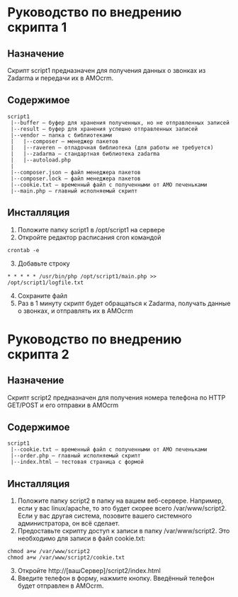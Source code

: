 # Руководство по внедрению скрипта 1

## Назначение

Скрипт script1 предназначен для получения данных о звонках из Zadarma и передачи их в AMOcrm.

## Содержимое

```
script1
 |--buffer – буфер для хранения полученных, но не отправленных записей
 |--result — буфер для хранения успешно отправленных записей
 |--vendor — папка с библиотеками
 |   |--composer — менеджер пакетов
 |   |--raveren – отладочная библиотека (для работы не требуется)
 |   |--zadarma — стандартная библиотека zadarma
 |   |--autoload.php
 |
 |--composer.json — файл менеджера пакетов
 |--composer.lock — файл менеджера пакетов
 |--cookie.txt — временный файл с полученными от AMO печеньками
 |--main.php — главный исполняемый скрипт
```

## Инсталляция

1. Положите папку script1 в /opt/script1 на сервере
2. Откройте редактор расписания cron командой

```
crontab -e
```

3. Добавьте строку

```
* * * * * /usr/bin/php /opt/script1/main.php >> /opt/script1/logfile.txt
```

4. Сохраните файл
5. Раз в 1 минуту скрипт будет обращаться к Zadarma, получать данные о звонках, и отправлять их в AMOcrm

# Руководство по внедрению скрипта 2

## Назначение

Скрипт script2 предназначен для получения номера телефона по HTTP GET/POST и его отправки в AMOcrm

## Содержимое

```
script1
 |--cookie.txt — временный файл с полученными от AMO печеньками
 |--order.php — главный исполняемый скрипт
 |--index.html – тестовая страница с формой
```

## Инсталляция

1. Положите папку script2 в папку на вашем веб-сервере. Например, если у вас linux/apache, то это будет скорее всего /var/www/script2. Если у вас другая система, позовите вашего системного администратора, он всё сделает.
2. Предоставьте скрипту доступ к записи в папку /var/www/script2. Это необходимо для записи в файл cookie.txt:

```
chmod a+w /var/www/script2
chmod a+w /var/www/script2/cookie.txt
```

3. Откройте http://[вашСервер]/script2/index.html
4. Введите телефон в форму, нажмите кнопку. Введённый телефон будет отправлен в AMOcrm.
